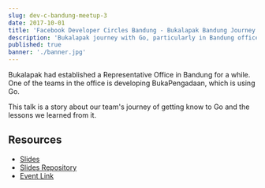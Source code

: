 ```yaml
---
slug: dev-c-bandung-meetup-3
date: 2017-10-01
title: 'Facebook Developer Circles Bandung - Bukalapak Bandung Journey with Go'
description: 'Bukalapak journey with Go, particularly in Bandung office.'
published: true
banner: './banner.jpg'
---
```


Bukalapak had established a Representative Office in Bandung for a while.
One of the teams in the office is developing BukaPengadaan, which is using Go.

This talk is a story about our team's journey of getting know to Go and the lessons we learned from it.

## Resources

- [Slides](https://bit.ly/bukalapak-go)
- [Slides Repository](https://github.com/zainfathoni/go-talks)
- [Event Link](https://www.facebook.com/groups/DevCBandung/permalink/490681851297615/)
